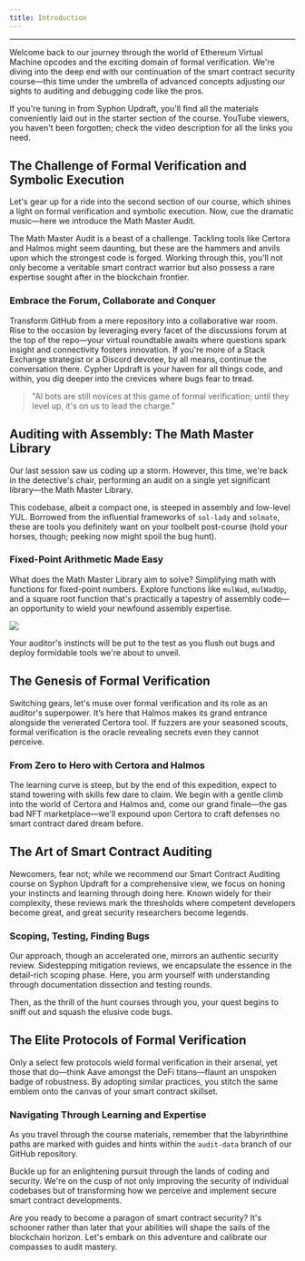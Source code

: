 ```yaml
---
title: Introduction
---
```


---

Welcome back to our journey through the world of Ethereum Virtual Machine opcodes and the exciting domain of formal verification. We're diving into the deep end with our continuation of the smart contract security course—this time under the umbrella of advanced concepts adjusting our sights to auditing and debugging code like the pros.

If you're tuning in from Syphon Updraft, you'll find all the materials conveniently laid out in the starter section of the course. YouTube viewers, you haven't been forgotten; check the video description for all the links you need.

## The Challenge of Formal Verification and Symbolic Execution

Let's gear up for a ride into the second section of our course, which shines a light on formal verification and symbolic execution. Now, cue the dramatic music—here we introduce the Math Master Audit.

The Math Master Audit is a beast of a challenge. Tackling tools like Certora and Halmos might seem daunting, but these are the hammers and anvils upon which the strongest code is forged. Working through this, you'll not only become a veritable smart contract warrior but also possess a rare expertise sought after in the blockchain frontier.

### Embrace the Forum, Collaborate and Conquer

Transform GitHub from a mere repository into a collaborative war room. Rise to the occasion by leveraging every facet of the discussions forum at the top of the repo—your virtual roundtable awaits where questions spark insight and connectivity fosters innovation. If you're more of a Stack Exchange strategist or a Discord devotee, by all means, continue the conversation there. Cypher Updraft is your haven for all things code, and within, you dig deeper into the crevices where bugs fear to tread.

> "AI bots are still novices at this game of formal verification; until they level up, it's on us to lead the charge."

## Auditing with Assembly: The Math Master Library

Our last session saw us coding up a storm. However, this time, we're back in the detective's chair, performing an audit on a single yet significant library—the Math Master Library.

This codebase, albeit a compact one, is steeped in assembly and low-level YUL. Borrowed from the influential frameworks of `sol-lady` and `solmate`, these are tools you definitely want on your toolbelt post-course (hold your horses, though; peeking now might spoil the bug hunt).

### Fixed-Point Arithmetic Made Easy

What does the Math Master Library aim to solve? Simplifying math with functions for fixed-point numbers. Explore functions like `mulWad`, `mulWadUp`, and a square root function that's practically a tapestry of assembly code—an opportunity to wield your newfound assembly expertise.

![](https://cdn.videotap.com/618/screenshots/pRScjcDZlIL1v36j7vj5-253.58.png)

Your auditor's instincts will be put to the test as you flush out bugs and deploy formidable tools we're about to unveil.

## The Genesis of Formal Verification

Switching gears, let's muse over formal verification and its role as an auditor's superpower. It’s here that Halmos makes its grand entrance alongside the venerated Certora tool. If fuzzers are your seasoned scouts, formal verification is the oracle revealing secrets even they cannot perceive.

### From Zero to Hero with Certora and Halmos

The learning curve is steep, but by the end of this expedition, expect to stand towering with skills few dare to claim. We begin with a gentle climb into the world of Certora and Halmos and, come our grand finale—the gas bad NFT marketplace—we'll expound upon Certora to craft defenses no smart contract dared dream before.

## The Art of Smart Contract Auditing

Newcomers, fear not; while we recommend our Smart Contract Auditing course on Syphon Updraft for a comprehensive view, we focus on honing your instincts and learning through doing here. Known widely for their complexity, these reviews mark the thresholds where competent developers become great, and great security researchers become legends.

### Scoping, Testing, Finding Bugs

Our approach, though an accelerated one, mirrors an authentic security review. Sidestepping mitigation reviews, we encapsulate the essence in the detail-rich scoping phase. Here, you arm yourself with understanding through documentation dissection and testing rounds.

Then, as the thrill of the hunt courses through you, your quest begins to sniff out and squash the elusive code bugs.

## The Elite Protocols of Formal Verification

Only a select few protocols wield formal verification in their arsenal, yet those that do—think Aave amongst the DeFi titans—flaunt an unspoken badge of robustness. By adopting similar practices, you stitch the same emblem onto the canvas of your smart contract skillset.

### Navigating Through Learning and Expertise

As you travel through the course materials, remember that the labyrinthine paths are marked with guides and hints within the `audit-data` branch of our GitHub repository.

Buckle up for an enlightening pursuit through the lands of coding and security. We're on the cusp of not only improving the security of individual codebases but of transforming how we perceive and implement secure smart contract developments.

Are you ready to become a paragon of smart contract security? It's schooner rather than later that your abilities will shape the sails of the blockchain horizon. Let's embark on this adventure and calibrate our compasses to audit mastery.
